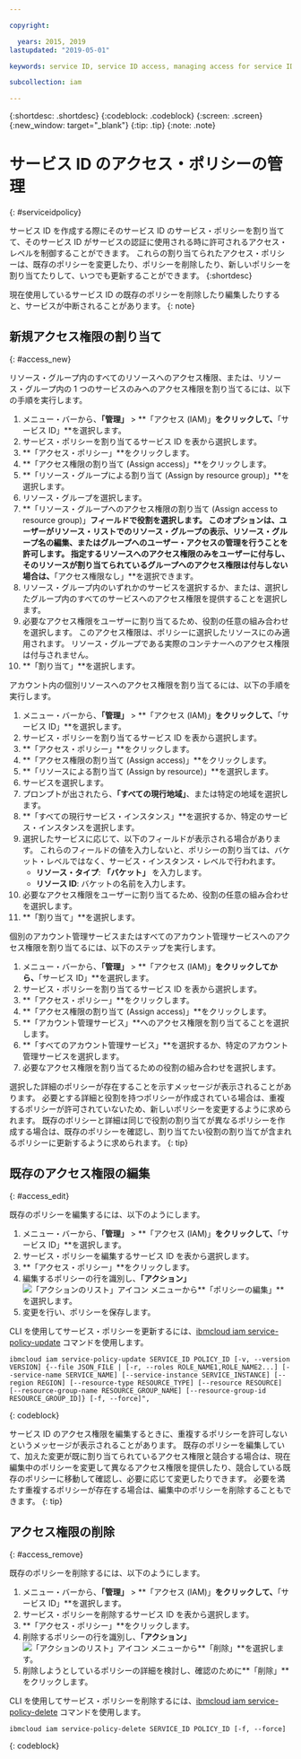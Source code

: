 ```yaml
---

copyright:

  years: 2015, 2019
lastupdated: "2019-05-01"

keywords: service ID, service ID access, managing access for service IDs

subcollection: iam

---
```


{:shortdesc: .shortdesc}
{:codeblock: .codeblock}
{:screen: .screen}
{:new_window: target="_blank"}
{:tip: .tip}
{:note: .note}

# サービス ID のアクセス・ポリシーの管理
{: #serviceidpolicy}

サービス ID を作成する際にそのサービス ID のサービス・ポリシーを割り当てて、そのサービス ID がサービスの認証に使用される時に許可されるアクセス・レベルを制御することができます。 これらの割り当てられたアクセス・ポリシーは、既存のポリシーを変更したり、ポリシーを削除したり、新しいポリシーを割り当てたりして、いつでも更新することができます。
{:shortdesc}

現在使用しているサービス ID の既存のポリシーを削除したり編集したりすると、サービスが中断されることがあります。
{: note}

## 新規アクセス権限の割り当て
{: #access_new}

リソース・グループ内のすべてのリソースへのアクセス権限、または、リソース・グループ内の 1 つのサービスのみへのアクセス権限を割り当てるには、以下の手順を実行します。

1. メニュー・バーから、**「管理」** &gt; **「アクセス (IAM)」**をクリックして、**「サービス ID」**を選択します。
2. サービス・ポリシーを割り当てるサービス ID を表から選択します。
3. **「アクセス・ポリシー」**をクリックします。
4. **「アクセス権限の割り当て (Assign access)」**をクリックします。
5. **「リソース・グループによる割り当て (Assign by resource group)」**を選択します。
6. リソース・グループを選択します。
7. **「リソース・グループへのアクセス権限の割り当て (Assign access to resource group)」**フィールドで役割を選択します。 このオプションは、ユーザーがリソース・リストでのリソース・グループの表示、リソース・グループ名の編集、またはグループへのユーザー・アクセスの管理を行うことを許可します。 指定するリソースへのアクセス権限のみをユーザーに付与し、そのリソースが割り当てられているグループへのアクセス権限は付与しない場合は、**「アクセス権限なし」**を選択できます。
8. リソース・グループ内のいずれかのサービスを選択するか、または、選択したグループ内のすべてのサービスへのアクセス権限を提供することを選択します。
9. 必要なアクセス権限をユーザーに割り当てるため、役割の任意の組み合わせを選択します。 このアクセス権限は、ポリシーに選択したリソースにのみ適用されます。 リソース・グループである実際のコンテナーへのアクセス権限は付与されません。
10. **「割り当て」**を選択します。

アカウント内の個別リソースへのアクセス権限を割り当てるには、以下の手順を実行します。

1. メニュー・バーから、**「管理」** &gt; **「アクセス (IAM)」**をクリックして、**「サービス ID」**を選択します。
2. サービス・ポリシーを割り当てるサービス ID を表から選択します。
3. **「アクセス・ポリシー」**をクリックします。
4. **「アクセス権限の割り当て (Assign access)」**をクリックします。
5. **「リソースによる割り当て (Assign by resource)」**を選択します。
6. サービスを選択します。
7. プロンプトが出されたら、**「すべての現行地域」**、または特定の地域を選択します。
8. **「すべての現行サービス・インスタンス」**を選択するか、特定のサービス・インスタンスを選択します。
9. 選択したサービスに応じて、以下のフィールドが表示される場合があります。 これらのフィールドの値を入力しないと、ポリシーの割り当ては、バケット・レベルではなく、サービス・インスタンス・レベルで行われます。
    * **リソース・タイプ**: **「バケット」** を入力します。
    * **リソース ID**: バケットの名前を入力します。
10. 必要なアクセス権限をユーザーに割り当てるため、役割の任意の組み合わせを選択します。
11. **「割り当て」**を選択します。

個別のアカウント管理サービスまたはすべてのアカウント管理サービスへのアクセス権限を割り当てるには、以下のステップを実行します。

1. メニュー・バーから、**「管理」** &gt; **「アクセス (IAM)」**をクリックしてから、**「サービス ID」**を選択します。
2. サービス・ポリシーを割り当てるサービス ID を表から選択します。
3. **「アクセス・ポリシー」**をクリックします。
4. **「アクセス権限の割り当て (Assign access)」**をクリックします。
5. **「アカウント管理サービス」**へのアクセス権限を割り当てることを選択します。
6. **「すべてのアカウント管理サービス」**を選択するか、特定のアカウント管理サービスを選択します。
7. 必要なアクセス権限を割り当てるための役割の組み合わせを選択します。

選択した詳細のポリシーが存在することを示すメッセージが表示されることがあります。 必要とする詳細と役割を持つポリシーが作成されている場合は、重複するポリシーが許可されていないため、新しいポリシーを変更するように求められます。 既存のポリシーと詳細は同じで役割の割り当てが異なるポリシーを作成する場合は、既存のポリシーを確認し、割り当てたい役割の割り当てが含まれるポリシーに更新するように求められます。
{: tip}

## 既存のアクセス権限の編集
{: #access_edit}

既存のポリシーを編集するには、以下のようにします。

1. メニュー・バーから、**「管理」** &gt; **「アクセス (IAM)」**をクリックして、**「サービス ID」**を選択します。
2. サービス・ポリシーを編集するサービス ID を表から選択します。
3. **「アクセス・ポリシー」**をクリックします。
4. 編集するポリシーの行を識別し、**「アクション」** ![「アクションのリスト」アイコン](../icons/action-menu-icon.svg) メニューから**「ポリシーの編集」**を選択します。
5. 変更を行い、ポリシーを保存します。

CLI を使用してサービス・ポリシーを更新するには、[ibmcloud iam service-policy-update](/docs/cli/reference/ibmcloud?topic=cloud-cli-ibmcloud_commands_iam#ibmcloud_iam_service_policy_update) コマンドを使用します。
```
ibmcloud iam service-policy-update SERVICE_ID POLICY_ID [-v, --version VERSION] {--file JSON_FILE | [-r, --roles ROLE_NAME1,ROLE_NAME2...] [--service-name SERVICE_NAME] [--service-instance SERVICE_INSTANCE] [--region REGION] [--resource-type RESOURCE_TYPE] [--resource RESOURCE] [--resource-group-name RESOURCE_GROUP_NAME] [--resource-group-id RESOURCE_GROUP_ID]} [-f, --force]",
```
{: codeblock}

サービス ID のアクセス権限を編集するときに、重複するポリシーを許可しないというメッセージが表示されることがあります。 既存のポリシーを編集していて、加えた変更が既に割り当てられているアクセス権限と競合する場合は、現在編集中のポリシーを変更して異なるアクセス権限を提供したり、競合している既存のポリシーに移動して確認し、必要に応じて変更したりできます。 必要を満たす重複するポリシーが存在する場合は、編集中のポリシーを削除することもできます。
{: tip}

## アクセス権限の削除
{: #access_remove}

既存のポリシーを削除するには、以下のようにします。

1. メニュー・バーから、**「管理」** &gt; **「アクセス (IAM)」**をクリックして、**「サービス ID」**を選択します。
2. サービス・ポリシーを削除するサービス ID を表から選択します。
3. **「アクセス・ポリシー」**をクリックします。
4. 削除するポリシーの行を識別し、**「アクション」** ![「アクションのリスト」アイコン](../icons/action-menu-icon.svg) メニューから**「削除」**を選択します。
5. 削除しようとしているポリシーの詳細を検討し、確認のために**「削除」**をクリックします。

CLI を使用してサービス・ポリシーを削除するには、[ibmcloud iam service-policy-delete](/docs/cli/reference/ibmcloud?topic=cloud-cli-ibmcloud_commands_iam#ibmcloud_iam_service_policy_delete) コマンドを使用します。
```
ibmcloud iam service-policy-delete SERVICE_ID POLICY_ID [-f, --force]
```
{: codeblock}
